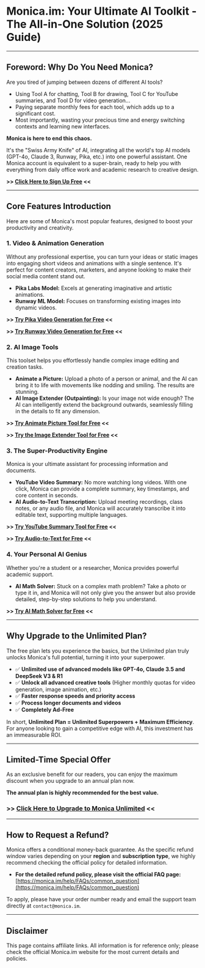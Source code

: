 # **Monica.im: Your Ultimate AI Toolkit - The All-in-One Solution (2025 Guide)**

---

## **Foreword: Why Do You Need Monica?**

Are you tired of jumping between dozens of different AI tools?

* Using Tool A for chatting, Tool B for drawing, Tool C for YouTube summaries, and Tool D for video generation...
* Paying separate monthly fees for each tool, which adds up to a significant cost.
* Most importantly, wasting your precious time and energy switching contexts and learning new interfaces.

**Monica is here to end this chaos.**

It's the "Swiss Army Knife" of AI, integrating all the world's top AI models (GPT-4o, Claude 3, Runway, Pika, etc.) into one powerful assistant. One Monica account is equivalent to a super-brain, ready to help you with everything from daily office work and academic research to creative design.

**>> [Click Here to Sign Up Free](https://fas.st/t/nrLHKRGB) <<**

---

## **Core Features Introduction**

Here are some of Monica's most popular features, designed to boost your productivity and creativity.

### **1. Video & Animation Generation**

Without any professional expertise, you can turn your ideas or static images into engaging short videos and animations with a single sentence. It's perfect for content creators, marketers, and anyone looking to make their social media content stand out.

* **Pika Labs Model:** Excels at generating imaginative and artistic animations.
* **Runway ML Model:** Focuses on transforming existing images into dynamic videos.

**>> [Try Pika Video Generation for Free](https://fas.st/t/HxqATUYj) <<** 

**>> [Try Runway Video Generation for Free](https://fas.st/t/USffjpYw) <<**

### **2. AI Image Tools**

This toolset helps you effortlessly handle complex image editing and creation tasks.

* **Animate a Picture:** Upload a photo of a person or animal, and the AI can bring it to life with movements like nodding and smiling. The results are stunning.
* **AI Image Extender (Outpainting):** Is your image not wide enough? The AI can intelligently extend the background outwards, seamlessly filling in the details to fit any dimension.

**>> [Try Animate Picture Tool for Free](https://fas.st/t/srW2KS7w) <<** 

**>> [Try the Image Extender Tool for Free](https://fas.st/t/XbFKbGGE) <<**

### **3. The Super-Productivity Engine**

Monica is your ultimate assistant for processing information and documents.

* **YouTube Video Summary:** No more watching long videos. With one click, Monica can provide a complete summary, key timestamps, and core content in seconds.
* **AI Audio-to-Text Transcription:** Upload meeting recordings, class notes, or any audio file, and Monica will accurately transcribe it into editable text, supporting multiple languages.

**>> [Try YouTube Summary Tool for Free](https://fas.st/t/wZiAxsiW) <<**

**>> [Try Audio-to-Text for Free](https://fas.st/t/EjGH5mKJ) <<**

### **4. Your Personal AI Genius**

Whether you're a student or a researcher, Monica provides powerful academic support.

* **AI Math Solver:** Stuck on a complex math problem? Take a photo or type it in, and Monica will not only give you the answer but also provide detailed, step-by-step solutions to help you understand.

**>> [Try AI Math Solver for Free](https://fas.st/t/LBWdGymp) <<**

---

## **Why Upgrade to the Unlimited Plan?**

The free plan lets you experience the basics, but the Unlimited plan truly unlocks Monica's full potential, turning it into your superpower.

* ✅ **Unlimited use of advanced models like GPT-4o, Claude 3.5 and DeepSeek V3 & R1**
* ✅ **Unlock all advanced creative tools** (Higher monthly quotas for video generation, image animation, etc.)
* ✅ **Faster response speeds and priority access**
* ✅ **Process longer documents and videos**
* ✅ **Completely Ad-Free**

In short, **Unlimited Plan = Unlimited Superpowers + Maximum Efficiency**. For anyone looking to gain a competitive edge with AI, this investment has an immeasurable ROI.

---

## **Limited-Time Special Offer**

As an exclusive benefit for our readers, you can enjoy the maximum discount when you upgrade to an annual plan now.

**The annual plan is highly recommended for the best value.**

### **>> [Click Here to Upgrade to Monica Unlimited](https://fas.st/t/M4ZdU3Vh) <<**

---

## **How to Request a Refund?**

Monica offers a conditional money-back guarantee. As the specific refund window varies depending on your **region** and **subscription type**, we highly recommend checking the official policy for detailed information.

* **For the detailed refund policy, please visit the official FAQ page:**
    [https://monica.im/help/FAQs/common_question](https://monica.im/help/FAQs/common_question)

To apply, please have your order number ready and email the support team directly at `contact@monica.im`.

---

## **Disclaimer**

This page contains affiliate links. All information is for reference only; please check the official Monica.im website for the most current details and policies.
